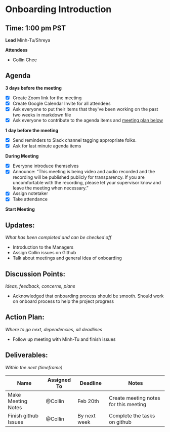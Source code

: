 # Onboarding Introduction

## Time: 1:00 pm PST

**Lead**
Minh-Tu/Shreya 

**Attendees**

* Collin Chee

## Agenda

**3 days before the meeting**

- [x] Create Zoom link for the meeting
- [x] Create Google Calendar Invite for all attendees
- [x] Ask everyone to put their items that they've been working on the past two weeks in markdown file
- [x] Ask everyone to contribute to the agenda items and [meeting plan below](https://github.com/shreyagupta98/people/blob/master/meeting_template.md#updates)

**1 day before the meeting**

- [x] Send reminders to Slack channel tagging appropriate folks. 
- [x] Ask for last minute agenda items

**During Meeting**

- [x] Everyone introduce themselves
- [x] Announce:
  “This meeting is being video and audio recorded and the recording will be published publicly for transparency. If you are uncomfortable with the recording, please let your supervisor know and leave the meeting when necessary.”
- [x] Assign notetaker
- [x] Take attendance

**Start Meeting**

## Updates:

*What has been completed and can be checked off*

* Introduction to the Managers
* Assign Collin issues on Github
* Talk about meetings and general idea of onboarding

## Discussion Points:

*Ideas, feedback, concerns, plans*

* Acknowledged that onboarding process should be smooth. Should work on onboard process to help the project progress

## Action Plan:

*Where to go next, dependencies, all deadlines*

* Follow up meeting with Minh-Tu and finish issues

## Deliverables:

*Within the next (timeframe)*

| Name                 | Assigned To | Deadline     | Notes                                 |
| -------------------- | ----------- | ------------ | ------------------------------------- |
| Make Meeting Notes   | @Collin     | Feb 20th     | Create meeting notes for this meeting |
| Finish github Issues | @Collin     | By next week | Complete the tasks on github          |
